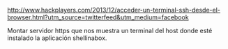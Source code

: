 http://www.hackplayers.com/2013/12/acceder-un-terminal-ssh-desde-el-browser.html?utm_source=twitterfeed&utm_medium=facebook

Montar servidor https que nos muestra un terminal del host donde esté instalado la aplicación shellinabox.

